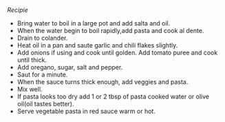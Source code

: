 *Recipie*

- Bring water to boil in a large pot and add salta and oil.
- When the water begin to boil rapidly,add pasta and cook al dente.
- Drain to colander.
- Heat oil in a pan and saute garlic and chili flakes slightly.
- Add onions if using and cook until golden. Add tomato puree and cook until thick.
- Add oregano, sugar, salt and pepper.
- Saut for a minute.
- When the sauce turns thick enough, add veggies and pasta.
- Mix well.
- If pasta looks too dry add 1 or 2 tbsp of pasta cooked water or olive oil(oil tastes better).
- Serve vegetable pasta in red sauce warm or hot. 

